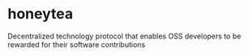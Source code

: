 # honeytea
Decentralized technology protocol that enables OSS developers to be rewarded for their software contributions
